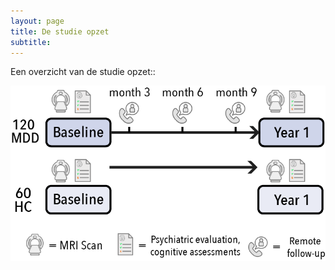 ```yaml
---
layout: page
title: De studie opzet
subtitle:
---
```


Een overzicht van de studie opzet::

![](img/neurotrend_studydesign.png)

